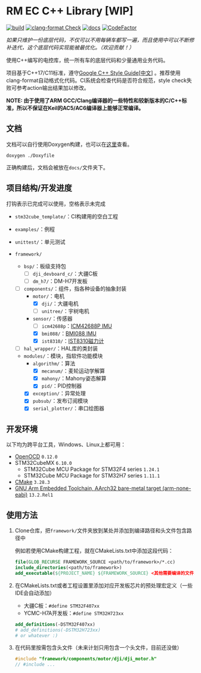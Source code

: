 # RM EC C++ Library [WIP]

[![build](https://github.com/IRobot-EC-2024/ec-cpp-library/actions/workflows/ci_build.yml/badge.svg)](https://github.com/IRobot-EC-2024/ec-cpp-library/actions/workflows/ci_build.yml)
[![clang-format Check](https://github.com/IRobot-EC-2024/ec-cpp-library/actions/workflows/style_check.yml/badge.svg)](https://github.com/IRobot-EC-2024/ec-cpp-library/actions/workflows/style_check.yml)
[![docs](https://github.com/IRobot-EC-2024/ec-cpp-library/actions/workflows/doxygen-gh-pages.yml/badge.svg)](https://github.com/IRobot-EC-2024/ec-cpp-library/actions/workflows/doxygen-gh-pages.yml)
[![CodeFactor](https://www.codefactor.io/repository/github/lunarifish/ec-cpp-library/badge)](https://www.codefactor.io/repository/github/lunarifish/ec-cpp-library)

*如果只维护一份底层代码，不仅可以不用每辆车都写一遍，而且使用中可以不断修补迭代，这个底层代码实现能被最优化。（欢迎贡献！）*

使用C++编写的电控库，统一所有车的底层代码和少量通用业务代码。

项目基于C++17/C11标准，遵守[Google C++ Style Guide](https://google.github.io/styleguide/cppguide.html)[[中文](https://zh-google-styleguide.readthedocs.io/en/latest/google-cpp-styleguide/contents.html)]
。推荐使用clang-format自动格式化代码。CI系统会检查代码是否符合规范，style
check失败可参考action输出结果加以修改。

**NOTE: 由于使用了ARM GCC/Clang编译器的一些特性和较新版本的C/C++标准，所以不保证在Keil的AC5/AC6编译器上能够正常编译。**

## 文档

文档可以自行使用Doxygen构建，也可以在[这里](https://irobot-ec-2024.github.io/ec-cpp-library/)查看。

```shell
doxygen ./Doxyfile
```

正确构建后，文档会被放在`docs/`文件夹下。

## 项目结构/开发进度

打钩表示已完成可以使用，空格表示未完成

- `stm32cube_template/`：CI构建用的空白工程

- `examples/`：例程

- `unittest/`：单元测试

- `framework/`

    - `bsp/`：板级支持包
        - [ ] `dji_devboard_c/`：大疆C板
        - [ ] `dm_h7/`：DM-H7开发板

    - [ ] `components/`：组件，指各种设备的抽象封装
        - `motor/`：电机
            - [x] `dji/`：大疆电机
            - [ ] `unitree/`：宇树电机
        - `sensor/`：传感器
            - [ ] `icm42688p`：[ICM42688P IMU](https://product.tdk.com.cn/system/files/dam/doc/product/sensor/mortion-inertial/imu/data_sheet/ds-000347-icm-42688-p-v1.6.pdf)
            - [x] `bmi088/`：[BMI088 IMU](https://www.bosch-sensortec.com/media/boschsensortec/downloads/datasheets/bst-bmi088-ds001.pdf)
            - [x] `ist8310/`：[IST8310磁力计](https://tw.isentek.com/userfiles/files/IST8310Datasheet_3DMagneticSensors.pdf)

    - [ ] `hal_wrapper/`：HAL库的类封装

    - `modules/`：模块，指软件功能模块
        - `algorithm/`：算法
            - [x] `mecanum/`：麦轮运动学解算
            - [x] `mahony/`：Mahony姿态解算
            - [x] `pid/`：PID控制器
        - [x] `exception/`：异常处理
        - [x] `pubsub/`：发布订阅模块
        - [x] `serial_plotter/`：串口绘图器

## 开发环境

以下均为跨平台工具，Windows、Linux上都可用：

- [OpenOCD](https://github.com/openocd-org/openocd/releases/) `0.12.0`
- STM32CubeMX `6.10.0`
    - STM32Cube MCU Package for STM32F4 series `1.24.1`
    - STM32Cube MCU Package for STM32H7 series `1.11.1`
- [CMake](https://cmake.org/download/) `3.28.3`
- [GNU Arm Embedded Toolchain, AArch32 bare-metal target (arm-none-eabi)](https://developer.arm.com/downloads/-/arm-gnu-toolchain-downloads) `13.2.Rel1`

## 使用方法

1. Clone仓库，把`framework/`文件夹放到某处并添加到编译路径和头文件包含路径中

   例如若使用CMake构建工程，就在CMakeLists.txt中添加这段代码：

    ```cmake
    file(GLOB_RECURSE FRAMEWORK_SOURCE <path/to/framework>/*.cc)
    include_directories(<path/to/framework>)
    add_executable(${PROJECT_NAME} ${FRAMEWORK_SOURCE} <其他需要编译的文件>)
    ```

2. 在CMakeLists.txt或者工程设置里添加对应开发板芯片的预处理宏定义（一些IDE会自动添加）
    - 大疆C板：`#define STM32F407xx`
    - YCMC-H7A开发板：`#define STM32H723xx`

    ```cmake
    add_definitions(-DSTM32F407xx)
    # add_definitions(-DSTM32H723xx)
    # or whatever :)
    ```

3. 在代码里按需包含头文件（未来计划只用包含一个头文件，目前还没做）

    ```cpp
    #include "framework/components/motor/dji/dji_motor.h"
    // #include ...
    ```
